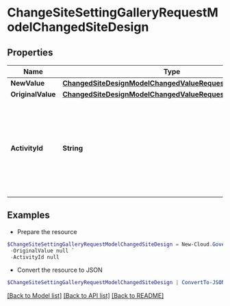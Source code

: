 # ChangeSiteSettingGalleryRequestModelChangedSiteDesign
## Properties

Name | Type | Description | Notes
------------ | ------------- | ------------- | -------------
**NewValue** | [**ChangedSiteDesignModelChangedValueRequestModelNewValue**](ChangedSiteDesignModelChangedValueRequestModelNewValue.md) |  | [optional] 
**OriginalValue** | [**ChangedSiteDesignModelChangedValueRequestModelNewValue**](ChangedSiteDesignModelChangedValueRequestModelNewValue.md) |  | [optional] 
**ActivityId** | **String** | An unique identifier for the activity which can be used to find configuration in the dynamic service if it is assign by IT | [optional] 

## Examples

- Prepare the resource
```powershell
$ChangeSiteSettingGalleryRequestModelChangedSiteDesign = New-Cloud.Governance.ClientChangeSiteSettingGalleryRequestModelChangedSiteDesign  -NewValue null `
 -OriginalValue null `
 -ActivityId null
```

- Convert the resource to JSON
```powershell
$ChangeSiteSettingGalleryRequestModelChangedSiteDesign | ConvertTo-JSON
```

[[Back to Model list]](../README.md#documentation-for-models) [[Back to API list]](../README.md#documentation-for-api-endpoints) [[Back to README]](../README.md)

